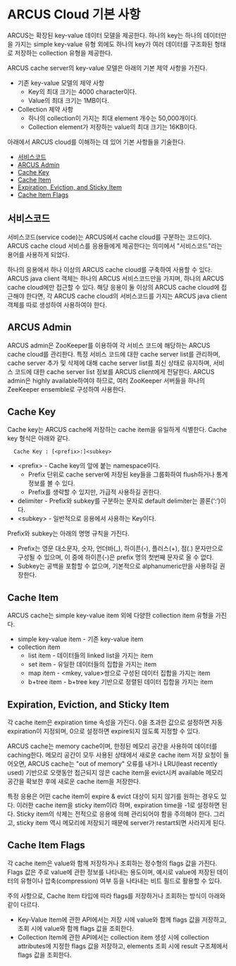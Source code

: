# ARCUS Cloud 기본 사항

ARCUS는 확장된 key-value 데이터 모델을 제공한다.
하나의 key는 하나의 데이터만을 가지는 simple key-value 유형 외에도
하나의 key가 여러 데이터를 구조화된 형태로 저장하는 collection 유형을 제공한다.

ARCUS cache server의 key-value 모델은 아래의 기본 제약 사항을 가진다.

- 기존 key-value 모델의 제약 사항
  - Key의 최대 크기는 4000 character이다.
  - Value의 최대 크기는 1MB이다.
- Collection 제약 사항
  - 하나의 collection이 가지는 최대 element 개수는 50,000개이다.
  - Collection element가 저장하는 value의 최대 크기는 16KB이다.


아래에서 ARCUS cloud를 이해하는 데 있어 기본 사항들을 기술한다.

- [서비스코드](01-arcus-cloud-basics.md#%EC%84%9C%EB%B9%84%EC%8A%A4%EC%BD%94%EB%93%9C)
- [ARCUS Admin](01-arcus-cloud-basics.md#arcus-admin)
- [Cache Key](01-arcus-cloud-basics.md#cache-key)
- [Cache Item](01-arcus-cloud-basics.md#cache-item)
- [Expiration, Eviction, and Sticky Item](01-arcus-cloud-basics.md#expiration-eviction-and-sticky-item)
- [Cache Item Flags](01-arcus-cloud-basics.md#cache-item-flags)


## 서비스코드

서비스코드(service code)는 ARCUS에서 cache cloud를 구분하는 코드이다.
ARCUS cache cloud 서비스를 응용들에게 제공한다는 의미에서 "서비스코드"라는 용어를 사용하게 되었다.

하나의 응용에서 하나 이상의 ARCUS cache cloud를 구축하여 사용할 수 있다.
ARCUS java client 객체는 하나의 ARCUS 서비스코드만을 가지며, 하나의 ARCUS cache cloud에만 접근할 수 있다.
해당 응용이 둘 이상의 ARCUS cache cloud에 접근해야 한다면,
각 ARCUS cache cloud의 서비스코드를 가지는 ARCUS java client 객체를 따로 생성하여 사용하여야 한다.

## ARCUS Admin

ARCUS admin은 ZooKeeper를 이용하여 각 서비스 코드에 해당하는 ARCUS cache cloud를 관리한다.
특정 서비스 코드에 대한 cache server list를 관리하며,
cache server 추가 및 삭제에 대해 cache server list를 최신 상태로 유지하며,
서비스 코드에 대한 cache server list 정보를 ARCUS client에게 전달한다.
ARCUS admin은 highly available하여야 하므로,
여러 ZooKeeper 서버들을 하나의 ZeeKeeper ensemble로 구성하여 사용한다.

## Cache Key

Cache key는 ARCUS cache에 저장하는 cache item을 유일하게 식별한다. Cache key 형식은 아래와 같다.

```
  Cache Key : [<prefix>:]<subkey>
```

- \<prefix\> - Cache key의 앞에 붙는 namespace이다.
  - Prefix 단위로 cache server에 저장된 key들을 그룹화하여 flush하거나 통계 정보를 볼 수 있다.
  - Prefix를 생략할 수 있지만, 가급적 사용하길 권한다.
- delimiter - Prefix와 subkey를 구분하는 문자로 default delimiter는 콜론(‘:’)이다.
- \<subkey\> - 일반적으로 응용에서 사용하는 Key이다.

Prefix와 subkey는 아래의 명명 규칙을 가진다.

- Prefix는 영문 대소문자, 숫자, 언더바(_), 하이픈(-), 플러스(+), 점(.) 문자만으로 구성될 수 있으며,
  이 중에 하이픈(-)은 prefix 명의 첫번째 문자로 올 수 없다.
- Subkey는 공백을 포함할 수 없으며, 기본적으로 alphanumeric만을 사용하길 권장한다.

## Cache Item

ARCUS cache는 simple key-value item 외에 다양한 collection item 유형을 가진다.

- simple key-value item - 기존 key-value item
- collection item
  - list item - 데이터들의 linked list을 가지는 item
  - set item - 유일한 데이터들의 집합을 가지는 item
  - map item - \<mkey, value\>쌍으로 구성된 데이터 집합을 가지는 item
  - b+tree item - b+tree key 기반으로 정렬된 데이터 집합을 가지는 item

## Expiration, Eviction, and Sticky Item

각 cache item은 expiration time 속성을 가진다.
0을 초과한 값으로 설정하면 자동 expiration이 지정되며, 0으로 설정하면 expire되지 않도록 지정할 수 있다.

ARCUS cache는 memory cache이며, 한정된 메모리 공간을 사용하여 데이터를 caching한다.
메모리 공간이 모두 사용된 상태에서 새로운 cache item 저장 요청이 들어오면,
ARCUS cache는 "out of memory" 오류를 내거나
LRU(least recently used) 기반으로 오랫동안 접근되지 않은 cache item을 evict시켜
available 메모리 공간을 확보한 후에 새로운 cache item을 저장한다.

특정 응용은 어떤 cache item이 expire & evict 대상이 되지 않기를 원하는 경우도 있다.
이러한 cache item을 sticky item이라 하며, expiration time을 -1로 설정하면 된다.
Sticky item의 삭제는 전적으로 응용에 의해 관리되어야 함을 주의해야 한다.
그리고, sticky item 역시 메모리에 저장되기 때문에 server가 restart되면 사라지게 된다.

## Cache Item Flags

각 cache item은 value와 함께 저장하거나 조회하는 정수형의 flags 값을 가진다.
Flags 값은 주로 value에 관한 정보를 나타내는 용도이며, 예시로 value에 저장된 데이터의 유형이나 압축(compression) 여부 등을 나타내는 비트 필드로 활용할 수 있다.

주의 사항으로, Cache Item 타입에 따라 flags를 저장하거나 조회하는 방식이 아래와 같이 다르다.

- Key-Value Item에 관한 API에서는 저장 시에 value와 함께 flags 값을 저장하고, 조회 시에 value와 함께 flags 값을 조회한다.
- Collection Item에 관한 API에서는 collection item 생성 시에 collection attributes에 지정한 flags 값을 저장하고, elements 조회 시에 result 구조체에서 flags 값을 조회한다.
